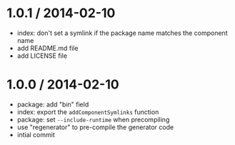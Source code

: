 
1.0.1 / 2014-02-10
==================

  * index: don't set a symlink if the package name matches the component name
  * add README.md file
  * add LICENSE file

1.0.0 / 2014-02-10
==================

  * package: add "bin" field
  * index: export the `addComponentSymlinks` function
  * package: set `--include-runtime` when precompiling
  * use "regenerator" to pre-compile the generator code
  * intial commit

